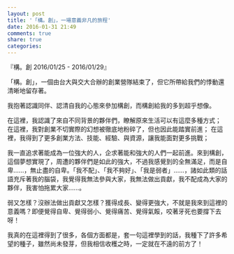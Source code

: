 ```yaml
---
layout: post
title: '「構。創」，一場意義非凡的旅程'
date: 2016-01-31 21:49
comments: true
share: true
categories: 
---
```

『構。創 2016/01/25 - 2016/01/29』

「構。創」，一個由台大與交大合辦的創業營隊結束了，但它所帶給我們的悸動還清晰地留存著。

我抱著認識同伴、認清自我的心態來參加構創，而構創給我的多到超乎想像。

<!-- more -->

在這裡，我認識了來自不同背景的夥伴們，瞭解原來生活可以有這麼多種方式；
在這裡，我對創業不切實際的幻想被徹底地粉碎了，但也因此能踏實前進；
在這裡，我得到了更多創業方法、技能、經驗、與資源，讓我能面對更多挑戰；

我一直追求著能成為一位強大的人，企求著能和強大的人們一起前進。來到構創，這個夢想實現了，周遭的夥伴們是如此的強大，不過我感覺到的全無滿足，而是自卑......，無止盡的自卑。「我不配」、「我不夠好」、「我是弱者」......，諸如此類的話語充斥著我的腦袋，我覺得我無法參與大家，我無法做出貢獻，我不配成為大家的夥伴，我害怕拖累大家......。

弱又怎樣？沒辦法做出貢獻又怎樣？獲得成長、變得更強大，不就是我來到這裡的意義嗎？即便覺得自卑、覺得弱小、覺得痛苦、覺得氣餒，咬著牙死也要撐下去呀！

我真的在這裡得到了很多，各個方面都是，套一句這裡學到的話，我種下了許多希望的種子，雖然尚未發芽，但我相信收穫之時，一定就在不遠的前方了！
